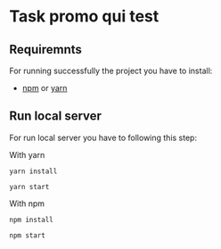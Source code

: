 # Task promo qui test

## Requiremnts

For running successfully the project you have to install:
- [npm](https://nodejs.org/it/download/) or [yarn](https://classic.yarnpkg.com/en/docs/install/#mac-stable)


## Run local server
For run local server you have to following this step:

With yarn
```
yarn install

yarn start
```

With npm
```
npm install 

npm start
```